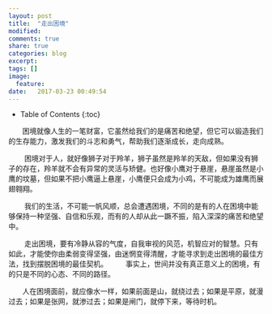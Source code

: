 ```yaml
---
layout: post
title:  "走出困境"
modified:
comments: true
share: true
categories: blog
excerpt:
tags: []
image:
  feature:
date:   2017-03-23 00:49:54
---
```


* Table of Contents
{:toc}

       困境就像人生的一笔财富，它虽然给我们的是痛苦和绝望，但它可以锻造我们的生存能力，激发我们的斗志和勇气，帮助我们逐渐成长，走向成熟。


        困境对于人，就好像狮子对于羚羊，狮子虽然是羚羊的天敌，但如果没有狮子的存在，羚羊就不会有异常的灵活与矫健。也好像小鹰对于悬崖，悬崖虽然是小鹰的坟墓，但如果不把小鹰逼上悬崖，小鹰便只会成为小鸡，不可能成为雄鹰而展翅翱翔。


        我们的生活，不可能一帆风顺，总会遭遇困境，不同的是有的人在困境中能够保持一种坚强、自信和乐观，而有的人却从此一蹶不振，陷入深深的痛苦和绝望中。


        走出困境，要有冷静从容的气度，自我审视的风范，机智应对的智慧。只有如此，才能使你由柔弱变得坚强，由迷惘变得清醒，才能寻求到走出困境的最佳方法，找到摆脱困境的最佳契机。
        事实上，世间并没有真正意义上的困境，有的只是不同的心态、不同的路径。


       人在困境面前，就应像水一样，如果前面是山，就绕过去；如果是平原，就漫过去；如果是张网，就渗过去；如果是闸门，就停下来，等待时机。